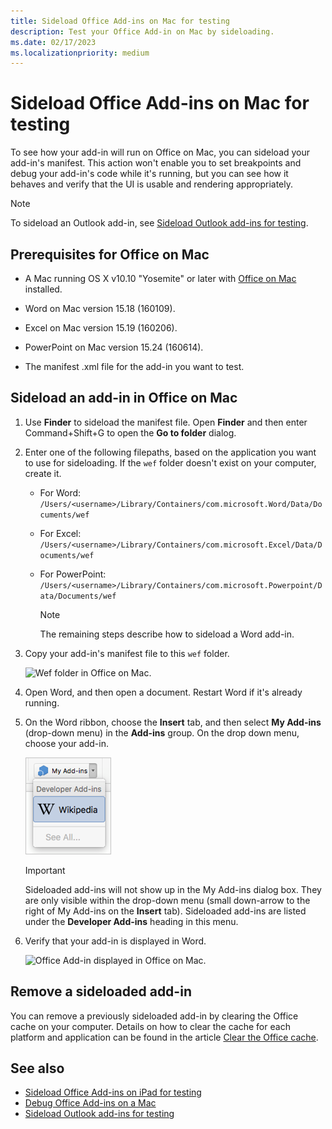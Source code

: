 ```yaml
---
title: Sideload Office Add-ins on Mac for testing
description: Test your Office Add-in on Mac by sideloading.
ms.date: 02/17/2023
ms.localizationpriority: medium
---
```


# Sideload Office Add-ins on Mac for testing

To see how your add-in will run on Office on Mac, you can sideload your add-in's manifest. This action won't enable you to set breakpoints and debug your add-in's code while it's running, but you can see how it behaves and verify that the UI is usable and rendering appropriately.

> [!NOTE]
> To sideload an Outlook add-in, see [Sideload Outlook add-ins for testing](../outlook/sideload-outlook-add-ins-for-testing.md).

## Prerequisites for Office on Mac

- A Mac running OS X v10.10 "Yosemite" or later with [Office on Mac](https://products.office.com/buy/compare-microsoft-office-products?tab=omac) installed.

- Word on Mac version 15.18 (160109).

- Excel on Mac version 15.19 (160206).

- PowerPoint on Mac version 15.24 (160614).

- The manifest .xml file for the add-in you want to test.

## Sideload an add-in in Office on Mac

1. Use **Finder** to sideload the manifest file. Open **Finder** and then enter Command+Shift+G to open the **Go to folder** dialog.

1. Enter one of the following filepaths, based on the application you want to use for sideloading. If the `wef` folder doesn't exist on your computer, create it.

    - For Word:  `/Users/<username>/Library/Containers/com.microsoft.Word/Data/Documents/wef`
    - For Excel:  `/Users/<username>/Library/Containers/com.microsoft.Excel/Data/Documents/wef`
    - For PowerPoint: `/Users/<username>/Library/Containers/com.microsoft.Powerpoint/Data/Documents/wef`

        > [!NOTE]
        > The remaining steps describe how to sideload a Word add-in.

1. Copy your add-in's manifest file to this `wef` folder.

    ![Wef folder in Office on Mac.](../images/all-my-files.png)

1. Open Word, and then open a document. Restart Word if it's already running.

1. On the Word ribbon, choose the **Insert** tab, and then select **My Add-ins** (drop-down menu) in the **Add-ins** group. On the drop down menu, choose your add-in.

    ![My Add-ins in Office on Mac.](../images/my-add-ins-wikipedia.png)

    > [!IMPORTANT]
    > Sideloaded add-ins will not show up in the My Add-ins dialog box. They are only visible within the drop-down menu (small down-arrow to the right of My Add-ins on the **Insert** tab). Sideloaded add-ins are listed under the **Developer Add-ins** heading in this menu.

1. Verify that your add-in is displayed in Word.

    ![Office Add-in displayed in Office on Mac.](../images/lorem-ipsum-wikipedia.png)

## Remove a sideloaded add-in

You can remove a previously sideloaded add-in by clearing the Office cache on your computer. Details on how to clear the cache for each platform and application can be found in the article [Clear the Office cache](clear-cache.md).

## See also

- [Sideload Office Add-ins on iPad for testing](sideload-an-office-add-in-on-ipad.md)
- [Debug Office Add-ins on a Mac](debug-office-add-ins-on-ipad-and-mac.md)
- [Sideload Outlook add-ins for testing](../outlook/sideload-outlook-add-ins-for-testing.md)
